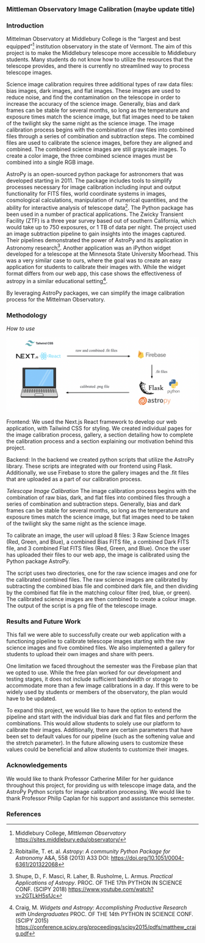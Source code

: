### Mittleman Observatory Image Calibration (maybe update title)

### Introduction 

Mittelman Observatory at Middlebury College is the “largest and best equipped”[^Middlebury] institution observatory in the state of Vermont. The aim of this project is to make the Middlebury telescope more accessible to Middlebury students. Many students do not know how to utilize the resources that the telescope provides, and there is currently no streamlined way to process telescope images. 

Science image calibration requires three additional types of raw data files: bias images, dark images, and flat images. These images are used to reduce noise, and find the contamination on the telescope in order to increase the accuracy of the science image. Generally, bias and dark frames can be stable for several months, so long as the temperature and exposure times match the science image, but flat images need to be taken of the twilight sky the same night as the science image. The image calibration process begins with the combination of raw files into combined files through a series of combination and subtraction steps. The combined files are used to calibrate the science images, before they are aligned and combined. The combined science images are still grayscale images. To create a color image, the three combined science images must be combined into a single RGB image.

AstroPy is an open-sourced python package for astronomers that was developed starting in 2011. The package includes tools to simplify processes necessary for image calibration including input and output functionality for FITS files, world coordinate systems in images, cosmological calculations, manipulation of numerical quantities, and the ability for interactive analysis of telescope data[^Robitaille2013]. The Python package has been used in a number of practical applications. The Zwicky Transient Facility (ZTF) is a three year survey based out of southern California, which would take up to 750 exposures, or 1 TB of data per night. The project used an image subtraction pipeline to gain insights into the images captured. Their pipelines demonstrated the power of AstroPy and its application in Astronomy research[^Shupe2018]. Another application was an iPython widget developed for a telescope at the Minnesota State University Moorhead. This was a very similar case to ours, where the goal was to create an easy application for students to calibrate their images with. While the widget format differs from our web app, this case shows the effectiveness of astropy in a similar educational setting[^Craig2015]. 

By leveraging AstroPy packages, we can simplify the image calibration process for the Mittelman Observatory. 

### Methodology 
*How to use*

![](images/img_methodology.png)

Frontend: 
We used the Next.js React framework to develop our web application, with Tailwind CSS for styling. We created individual pages for the image calibration process, gallery, a section detailing how to complete the calibration process and a section explaining our motivation behind this project. 

Backend:
In the backend we created python scripts that utilize the AstroPy library. These scripts are integrated with our frontend using Flask. Additionally, we use Firebase to store the gallery images and the .fit files that are uploaded as a part of our calibration process. 


*Telescope Image Calibration*
The image calibration process begins with the combination of raw bias, dark, and flat files into combined files through a series of combination and subtraction steps. Generally, bias and dark frames can be stable for several months, so long as the temperature and exposure times match the science image, but flat images need to be taken of the twilight sky the same night as the science image.

To calibrate an image, the user will upload 8 files: 3 Raw Science Images (Red, Green, and Blue), a combined Bias FITS file, a combined Dark FITS file, and 3 combined Flat FITS files (Red, Green, and Blue). Once the user has uploaded their  files to our web app, the image is calibrated using the Python package AstroPy. 

The script uses two directories, one for the raw science images and one for the calibrated combined files. The raw science images are calibrated by subtracting the combined bias file and combined dark file, and then dividing by the combined flat file in the matching colour filter (red, blue, or green). The calibrated science images are then combined to create a colour image. The output of the script is a png file of the telescope image.

### Results and Future Work
This fall we were able to successfully create our web application with a functioning pipeline to calibrate telescope images starting with the raw science images and five combined files. We also implemented a gallery for students to upload their own images and share with peers.

One limitation we faced throughout the semester was the Firebase plan that we opted to use. While the free plan worked for our development and testing stages, it does not include sufficient bandwidth or storage to accommodate more than a few image calibrations in a day. If this were to be widely used by students or members of the observatory, the plan would have to be updated. 

To expand this project, we would like to have the option to extend the pipeline and start with the individual bias dark and flat files and perform the combinations. This would allow students to solely use our platform to calibrate their images. Additionally, there are certain parameters that have been set to default values for our pipeline (such as the softening value and the stretch parameter). In the future allowing users to customize these values could be beneficial and allow students to customize their images. 


### Acknowledgements
We would like to thank Professor Catherine Miller for her guidance throughout this project, for providing us with telescope image data, and the AstroPy Python scripts for image calibration processing. We would like to thank Professor Philip Caplan for his support and assistance this semester.  

### References

[^Craig2015]: Craig, M. *Widgets and Astropy: Accomplishing Productive Research with Undergraduates* PROC. OF THE 14th PYTHON IN SCIENCE CONF. (SCIPY 2015) https://conference.scipy.org/proceedings/scipy2015/pdfs/matthew_craig.pdf 

[^Middlebury]: Middlebury College, *Mittleman Observatory* https://sites.middlebury.edu/observatory/

[^Robitaille2013]: Robitaille, T. et. al. *Astropy: A community Python Package for Astronomy* A&A, 558 (2013) A33 DOI: https://doi.org/10.1051/0004-6361/201322068


[^Shupe2018]: Shupe, D., F. Masci, R. Laher, B. Rusholme, L. Armus. *Practical Applications of Astropy*. PROC. OF THE 17th PYTHON IN SCIENCE CONF. (SCIPY 2018) https://www.youtube.com/watch?v=2GTLkH5sfJc
